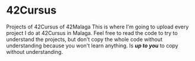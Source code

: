 # 42Cursus
Projects of 42Cursus of 42Malaga
This is where I'm going to upload every project I do at 42Cursus in Malaga. Feel free to read the code to try to understand the projects, 
but don't copy the whole code without understanding because you won't learn anything. Is ***up to you*** to copy without understanding.
